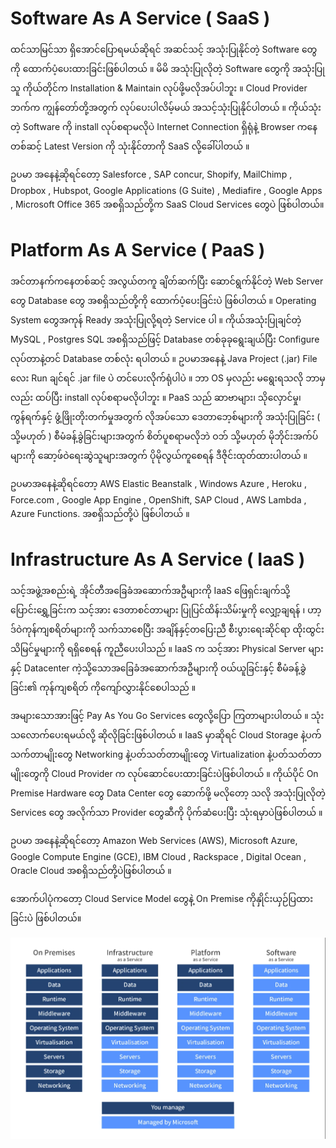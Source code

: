 # Software As A Service ( SaaS )


ထင်သာမြင်သာ ရှိအောင်ပြောရမယ်ဆိုရင် အဆင်သင့် အသုံးပြုနိုင်တဲ့ Software တွေကို ထောက်ပံ့ပေးထားခြင်းဖြစ်ပါတယ် ။ မိမိ အသုံးပြုလိုတဲ့ Software တွေကို အသုံးပြုသူ ကိုယ်တိုင်က Installation & Maintain လုပ်ဖို့မလိုအပ်ပါဘူး ။ Cloud Provider ဘက်က ကျွန်တော်တို့အတွက် လုပ်ပေးပါလိမ့်မယ် အသင့်သုံးပြုနိုင်ပါတယ် ။ ကိုယ်သုံးတဲ့ Software ကို install လုပ်စရာမလိုပဲ Internet Connection ရှိရုံနဲ့ Browser ကနေတစ်ဆင့် Latest Version ကို သုံးနိုင်တာကို SaaS လို့ခေါ်ပါတယ် ။ 

ဥပမာ အနေနဲ့ဆိုရင်တော့ Salesforce , SAP concur, Shopify, MailChimp , Dropbox , Hubspot, Google Applications (G Suite) , Mediafire , Google Apps , Microsoft Office 365 အစရှိသည်တို့က SaaS Cloud Services တွေပဲ ဖြစ်ပါတယ်။


# Platform As A Service ( PaaS )


အင်တာနက်ကနေတစ်ဆင့် အလွယ်တကူ ချိတ်ဆက်ပြီး ဆောင်ရွက်နိုင်တဲ့ Web Server တွေ Database တွေ အစရှိသည်တို့ကို ထောက်ပံ့ပေးခြင်းပဲ ဖြစ်ပါတယ် ။ Operating System တွေအကုန် Ready အသုံးပြုလို့ရတဲ့ Service ပါ ။ ကိုယ်အသုံးပြုချင်တဲ့ MySQL , Postgres SQL အစရှိသည်ဖြင့် Database တစ်ခုခုရွေးချယ်ပြီး Configure လုပ်တာနဲ့တင် Database တစ်လုံး ရပါတယ် ။ ဥပမာအနေနဲ့ Java Project (.jar) File လေး Run ချင်ရင် .jar file ပဲ တင်ပေးလိုက်ရုံပါပဲ ။ ဘာ OS မှလည်း မရွေးရသလို ဘာမှလည်း ထပ်ပြီး install လုပ်စရာမလိုပါဘူး ။ PaaS သည် ဆာဗာများ၊ သိုလှောင်မှု၊ ကွန်ရက်နှင့် ဖွံ့ဖြိုးတိုးတက်မှုအတွက် လိုအပ်သော ဒေတာဘေ့စ်များကို အသုံးပြုခြင်း ( သို့မဟုတ် ) စီမံခန့်ခွဲခြင်းများအတွက် စိတ်ပူစရာမလိုဘဲ ဝဘ် သို့မဟုတ် မိုဘိုင်းအက်ပ်များကို ဆော့ဖ်ဝဲရေးဆွဲသူများအတွက် ပိုမိုလွယ်ကူစေရန် ဒီဇိုင်းထုတ်ထားပါတယ် ။ 

ဥပမာအနေနဲ့ဆိုရင်တော့ AWS Elastic Beanstalk , Windows Azure , Heroku , Force.com , Google App Engine , OpenShift, SAP Cloud , AWS Lambda , Azure Functions. အစရှိသည်တို့ပဲ ဖြစ်ပါတယ် ။


# Infrastructure As A Service ( IaaS )


သင့်အဖွဲ့အစည်းရဲ့ အိုင်တီအခြေခံအဆောက်အဦများကို IaaS ဖြေရှင်းချက်သို့ ပြောင်းရွှေ့ခြင်းက သင့်အား ဒေတာစင်တာများ ပြုပြင်ထိန်းသိမ်းမှုကို လျှော့ချရန် ၊ ဟာ့ဒ်ဝဲကုန်ကျစရိတ်များကို သက်သာစေပြီး အချိန်နှင့်တပြေးညီ စီးပွားရေးဆိုင်ရာ ထိုးထွင်းသိမြင်မှုများကို ရရှိစေရန် ကူညီပေးပါသည် ။ IaaS က သင့်အား Physical Server များနှင့် Datacenter ကဲ့သို့သောအခြေခံအဆောက်အဦများကို ဝယ်ယူခြင်းနှင့် စီမံခန့်ခွဲခြင်း၏ ကုန်ကျစရိတ် ကိုကျော်လွှားနိုင်စေပါသည် ။

အများသောအားဖြင့် Pay As You Go Services တွေလို့ပြော ကြတာများပါတယ် ။ သုံးသလောက်ပေးရမယ်လို့ ဆိုလိုခြင်းဖြစ်ပါတယ် ။ IaaS မှာဆိုရင် Cloud Storage နဲ့ပက်သက်တာမျိုးတွေ Networking နဲ့ပတ်သတ်တာမျိုးတွေ Virtualization နဲ့ပတ်သတ်တာမျိုးတွေကို Cloud Provider က လုပ်ဆောင်ပေးထားခြင်းပဲဖြစ်ပါတယ် ။ ကိုယ်ပိုင် On Premise Hardware တွေ Data Center တွေ ဆောက်ဖို့ မလိုတော့ သလို အသုံးပြုလိုတဲ့ Services တွေ အလိုက်သာ Provider တွေဆီကို ပိုက်ဆံပေးပြီး သုံးရမှာပဲဖြစ်ပါတယ် ။

ဥပမာ အနေနဲ့ဆိုရင်တော့ Amazon Web Services (AWS), Microsoft Azure, Google Compute Engine (GCE), IBM Cloud , Rackspace , Digital Ocean , Oracle Cloud အစရှိသည်တို့ပဲဖြစ်ပါတယ် ။


အောက်ပါပုံကတော့ Cloud Service Model တွေနဲ့ On Premise ကိုနှိုင်းယှဉ်ပြထားခြင်းပဲ ဖြစ်ပါတယ်။

<div align="center">
</div>
<img alt="demo" src="/image/3.png" />
<br/>
